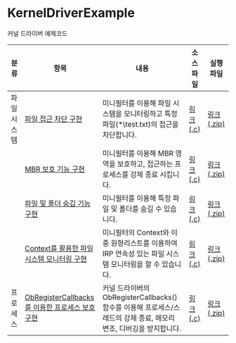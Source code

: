 # KernelDriverExample
 커널 드라이버 예제코드

|분류|항목|내용|소스 파일|실행 파일|
|---|----|----------------|---|---|
|파일 시스템|[파일 접근 차단 구현](https://github.com/nms200299/KernelDriverExample/tree/main/FileSystem_Monitoring%26Filtering)|미니필터를 이용해 파일 시스템을 모니터링하고 특정 파일(*\test.txt)의 접근을 차단합니다.|[링크 (.c)](https://github.com/nms200299/KernelDriverExample/blob/main/FileSystem_Monitoring%26Filtering/src/FsFilter3.c)|[링크 (.zip)](https://github.com/nms200299/KernelDriverExample/blob/main/FileSystem_Monitoring%26Filtering/bin/x64.zip)|
||[MBR 보호 기능 구현](https://github.com/nms200299/KernelDriverExample/tree/main/FileSystem_MBR_Protect)|미니필터를 이용해 MBR 영역을 보호하고, 접근하는 프로세스를 강제 종료 시킵니다.|[링크 (.c)](https://github.com/nms200299/KernelDriverExample/blob/main/FileSystem_MBR_Protect/src/FsFilter3.c)|[링크 (.zip)](https://github.com/nms200299/KernelDriverExample/blob/main/FileSystem_MBR_Protect/bin/x64.zip)|
||[파일 및 폴더 숨김 기능 구현](https://github.com/nms200299/KernelDriverExample/tree/main/FileSystem_FileHide)|미니필터를 이용해 특정 파일 및 폴더를 숨길 수 있습니다.|[링크 (.c)](https://github.com/nms200299/KernelDriverExample/blob/main/FileSystem_FileHide/src/FsFilter3.c)|[링크 (.zip)](https://github.com/nms200299/KernelDriverExample/blob/main/FileSystem_FileHide/bin/x64.zip)|
||[Context를 활용한 파일 시스템 모니터링 구현](https://github.com/nms200299/KernelDriverExample/tree/main/FileSystem_FileHide)|미니필터의 Context와 이중 원형리스트를 이용하여 IRP 연속성 있는 파일 시스템 모니터링을 할 수 있습니다.|[링크 (.c)](https://github.com/nms200299/KernelDriverExample/blob/main/FileSystem_Context_Monitoring/src/FsFilter3.c)|[링크 (.zip)](https://github.com/nms200299/KernelDriverExample/blob/main/FileSystem_Context_Monitoring/bin/x64.zip)|
|프로세스|[ObRegisterCallbacks를 이용한 프로세스 보호 구현](https://github.com/nms200299/KernelDriverExample/tree/main/Process_Access_Protect)|커널 드라이버의 ObRegisterCallbacks() 함수를 이용해 프로세스/스레드의 강제 종료, 메모리 변조, 디버깅을 방지합니다.|[링크 (.c)](https://github.com/nms200299/KernelDriverExample/blob/main/Process_Access_Protect/src/FsFilter3.c)|[링크 (.zip)](https://github.com/nms200299/KernelDriverExample/blob/main/Process_Access_Protect/bin/x64.zip)|

